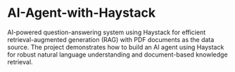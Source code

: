 # AI-Agent-with-Haystack
AI-powered question-answering system using Haystack for efficient retrieval-augmented generation (RAG) with PDF documents as the data source. The project demonstrates how to build an AI agent using Haystack for robust natural language understanding and document-based knowledge retrieval.
